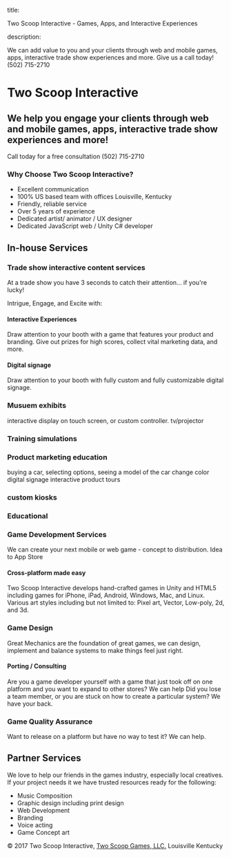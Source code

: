 title:

Two Scoop Interactive - Games, Apps, and Interactive Experiences


description:

We can add value to you and your clients through web and mobile games, apps, interactive trade show experiences and more. Give us a call today! (502) 715-2710


# Two Scoop Interactive

## We help you engage your clients through web and mobile games, apps, interactive trade show experiences and more!

Call today for a free consultation (502) 715-2710


### Why Choose Two Scoop Interactive?

- Excellent communication
- 100% US based team with offices Louisville, Kentucky
- Friendly, reliable service
- Over 5 years of experience
- Dedicated artist/ animator / UX designer
- Dedicated JavaScript web  / Unity C# developer




##  In-house Services


###  Trade show interactive content services

At a trade show you have 3 seconds to catch their attention... if you're lucky!

Intrigue, Engage, and Excite with:

#### Interactive Experiences
Draw attention to your booth with a game that features your product and branding. Give out prizes for high scores, collect vital marketing data, and more.

#### Digital signage
Draw attention to your booth with fully custom and  fully customizable digital signage.



###  Musuem exhibits
interactive display on touch screen, or custom controller. tv/projector


### Training simulations


### Product marketing education
buying a car, selecting options, seeing a model of the car change color
digital signage
interactive product tours



### custom kiosks


### Educational




### Game Development Services

We can create your next mobile or web game - concept to  distribution.
Idea to App Store

#### Cross-platform made easy
Two Scoop Interactive develops hand-crafted games in Unity and HTML5 including games for iPhone, iPad, Android, Windows, Mac, and Linux.
Various art styles including but not limited to: Pixel art, Vector,  Low-poly, 2d, and 3d.

### Game Design
Great Mechanics are the foundation of great games, we can design, implement and balance systems to make things feel just right.

#### Porting / Consulting
Are you a game developer yourself with a game that just took off on one platform and you want to expand to other stores? We can help
Did you lose a team member, or you are stuck on how to create a particular system? We have your back.

### Game Quality Assurance
Want to release on a platform but have no way to test it? We can help.



## Partner Services
 We love to help our friends in the games industry, especially local  creatives. If your project needs it we have trusted resources ready for the following:

- Music Composition
- Graphic design including print design
- Web Development
- Branding
- Voice acting
- Game Concept art





&copy; 2017 Two Scoop Interactive, <a href="http://twoscoopgames.com" title="Two Scoop Games">Two Scoop Games, LLC.</a> Louisville Kentucky
